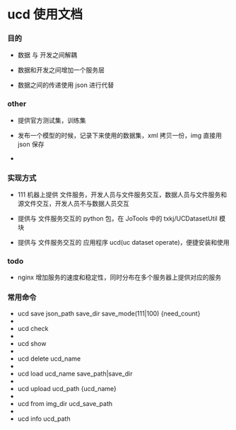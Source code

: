 # ucd 使用文档

### 目的

* 数据 与 开发之间解耦

* 数据和开发之间增加一个服务层

* 数据之间的传递使用 json 进行代替

### other

* 提供官方测试集，训练集

* 发布一个模型的时候，记录下来使用的数据集，xml 拷贝一份，img 直接用 json 保存

* 

### 实现方式

* 111 机器上提供 文件服务，开发人员与文件服务交互，数据人员与文件服务和源文件交互，开发人员不与数据人员交互

* 提供与 文件服务交互的 python 包，在 JoTools 中的 txkj/UCDatasetUtil 模块

* 提供与 文件服务交互的 应用程序 ucd(uc dataset operate)，便捷安装和使用 


### todo

* nginx 增加服务的速度和稳定性，同时分布在多个服务器上提供对应的服务


### 常用命令


* ucd save json_path save_dir save_mode(111|100) {need_count}
* 
* ucd check
* 
* ucd show
* 
* ucd delete ucd_name
* 
* ucd load ucd_name save_path|save_dir 
* 
* ucd upload ucd_path {ucd_name}
* 
* ucd from img_dir ucd_save_path
* 
* ucd info ucd_path






